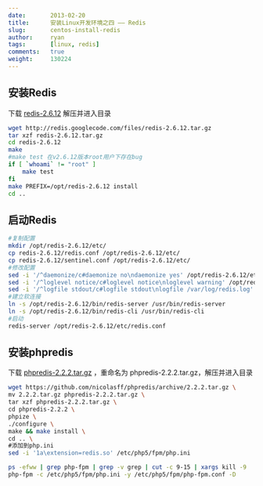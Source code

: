 ```yaml
---
date:       2013-02-20
title:      安装Linux开发环境之四 —— Redis
slug:       centos-install-redis
author:     ryan
tags:       [linux, redis]
comments:   true
weight:     130224
---
```


安装Redis
----------
下载 [redis-2.6.12](http://redis.googlecode.com/files/redis-2.6.12.tar.gz) 解压并进入目录

```bash
wget http://redis.googlecode.com/files/redis-2.6.12.tar.gz
tar xzf redis-2.6.12.tar.gz
cd redis-2.6.12
make
#make test 在v2.6.12版本root用户下存在bug
if [ `whoami` != "root" ]
    make test
fi
make PREFIX=/opt/redis-2.6.12 install
cd ..
```

启动Redis
------------
```bash
#复制配置
mkdir /opt/redis-2.6.12/etc/
cp redis-2.6.12/redis.conf /opt/redis-2.6.12/etc/
cp redis-2.6.12/sentinel.conf /opt/redis-2.6.12/etc/
#修改配置
sed -i '/^daemonize/c#daemonize no\ndaemonize yes' /opt/redis-2.6.12/etc/redis.conf
sed -i '/^loglevel notice/c#loglevel notice\nloglevel warning' /opt/redis-2.6.12/etc/redis.conf
sed -i '/^logfile stdout/c#logfile stdout\nlogfile /var/log/redis.log' /opt/redis-2.6.12/etc/redis.conf
#建立软连接
ln -s /opt/redis-2.6.12/bin/redis-server /usr/bin/redis-server
ln -s /opt/redis-2.6.12/bin/redis-cli /usr/bin/redis-cli
#启动
redis-server /opt/redis-2.6.12/etc/redis.conf
```

安装phpredis
------------
下载 [phpredis-2.2.2.tar.gz](https://github.com/nicolasff/phpredis/archive/2.2.2.tar.gz) ，重命名为 phpredis-2.2.2.tar.gz，解压并进入目录

```bash
wget https://github.com/nicolasff/phpredis/archive/2.2.2.tar.gz \
mv 2.2.2.tar.gz phpredis-2.2.2.tar.gz \
tar xzf phpredis-2.2.2.tar.gz \
cd phpredis-2.2.2 \
phpize \
./configure \
make && make install \
cd .. \
#添加到php.ini
sed -i '1a\extension=redis.so' /etc/php5/fpm/php.ini

ps -efww | grep php-fpm | grep -v grep | cut -c 9-15 | xargs kill -9
php-fpm -c /etc/php5/fpm/php.ini -y /etc/php5/fpm/php-fpm.conf -D
```
